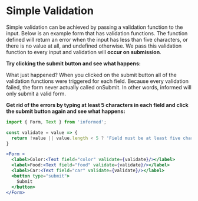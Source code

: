 # Simple Validation

Simple validation can be achieved by passing a validation function to the input.
Below is an example form that has validation functions. The function defined
will return an error when the input has less than five characters, or there is
no value at all, and undefined otherwise. We pass this validation function to every
input and validation will **occur on submission**.

**Try clicking the submit button and see what happens:**

<!-- STORY -->

What just happened? When you clicked on the submit button all of the validation
functions were triggered for each field. Because every validation failed, the
form never actually called onSubmit. In other words, informed will only
submit a valid form.

**Get rid of the errors by typing at least 5 characters in each field and
click the submit button again and see what happens:**

```jsx
import { Form, Text } from 'informed';

const validate = value => {
  return !value || value.length < 5 ? 'Field must be at least five characters' : undefined;
}

<Form >
  <label>Color:<Text field="color" validate={validate}/></label>
  <label>Food:<Text field="food" validate={validate}/></label>
  <label>Car:<Text field="car" validate={validate}/></label>
  <button type="submit">
    Submit
  </button>
</Form>
```
